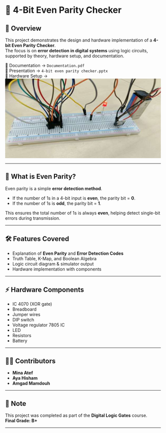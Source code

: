 # 🔲 4-Bit Even Parity Checker  

## 📌 Overview  
This project demonstrates the design and hardware implementation of a **4-bit Even Parity Checker**.  
The focus is on **error detection in digital systems** using logic circuits, supported by theory, hardware setup, and documentation.  

📎 Documentation → `Documentation.pdf`  
📎 Presentation → `4-bit even parity checker.pptx`  
📎 Hardware Setup → ![Hardware](Hardware.png)  

---

## 🧾 What is Even Parity?  
Even parity is a simple **error detection method**.  
- If the number of 1s in a 4-bit input is **even**, the parity bit = **0**.  
- If the number of 1s is **odd**, the parity bit = **1**.  

This ensures the total number of 1s is always **even**, helping detect single-bit errors during transmission.  

---

## 🛠 Features Covered  
- Explanation of **Even Parity** and **Error Detection Codes**  
- Truth Table, K-Map, and Boolean Algebra  
- Logic circuit diagram & simulator output  
- Hardware implementation with components  

---

## ⚡ Hardware Components  
- IC 4070 (XOR gate)  
- Breadboard  
- Jumper wires  
- DIP switch  
- Voltage regulator 7805 IC  
- LED  
- Resistors  
- Battery  

---

## 👨‍💻 Contributors  
- **Mina Atef**  
- **Aya Hisham**  
- **Amgad Mamdouh**  
---
## 📝 Note  
This project was completed as part of the **Digital Logic Gates** course.  
**Final Grade: B+**


---
